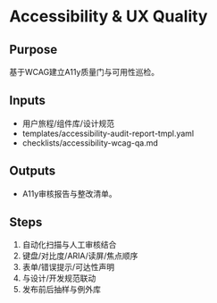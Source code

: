 # Accessibility & UX Quality

## Purpose

基于WCAG建立A11y质量门与可用性巡检。

## Inputs

- 用户旅程/组件库/设计规范
- templates/accessibility-audit-report-tmpl.yaml
- checklists/accessibility-wcag-qa.md

## Outputs

- A11y审核报告与整改清单。

## Steps

1. 自动化扫描与人工审核结合
2. 键盘/对比度/ARIA/读屏/焦点顺序
3. 表单/错误提示/可达性声明
4. 与设计/开发规范联动
5. 发布前后抽样与例外库
